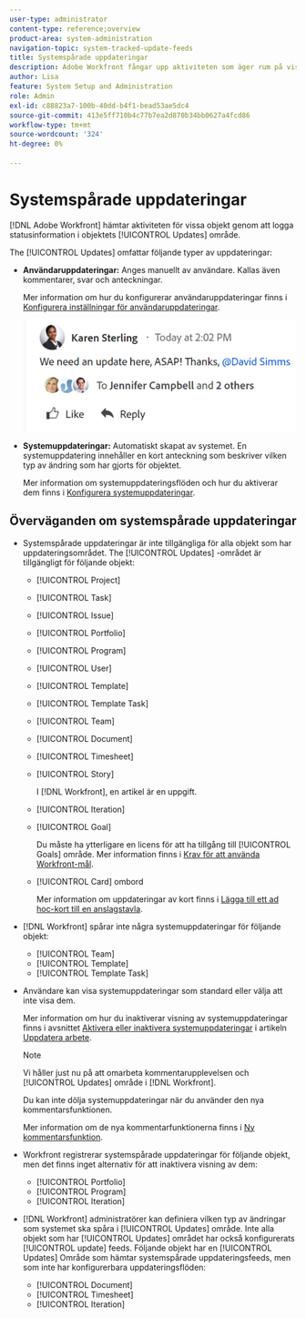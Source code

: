 ```yaml
---
user-type: administrator
content-type: reference;overview
product-area: system-administration
navigation-topic: system-tracked-update-feeds
title: Systemspårade uppdateringar
description: Adobe Workfront fångar upp aktiviteten som äger rum på vissa objekt genom att logga statusinformation i objektets [!UICONTROL Updates] område.
author: Lisa
feature: System Setup and Administration
role: Admin
exl-id: c88823a7-100b-40dd-b4f1-bead53ae5dc4
source-git-commit: 413e5ff710b4c77b7ea2d870b34bb0627a4fcd86
workflow-type: tm+mt
source-wordcount: '324'
ht-degree: 0%

---
```


# Systemspårade uppdateringar

[!DNL Adobe Workfront] hämtar aktiviteten för vissa objekt genom att logga statusinformation i objektets [!UICONTROL Updates] område.

The [!UICONTROL Updates] omfattar följande typer av uppdateringar:

* **Användaruppdateringar:** Anges manuellt av användare. Kallas även kommentarer, svar och anteckningar.

  Mer information om hur du konfigurerar användaruppdateringar finns i [Konfigurera inställningar för användaruppdateringar](../../../administration-and-setup/set-up-workfront/system-tracked-update-feeds/configure-preferences-user-updates.md).

  ![](assets/updates-qs-350x125.png)

* **Systemuppdateringar:** Automatiskt skapat av systemet. En systemuppdatering innehåller en kort anteckning som beskriver vilken typ av ändring som har gjorts för objektet.

  Mer information om systemuppdateringsflöden och hur du aktiverar dem finns i [Konfigurera systemuppdateringar](../../../administration-and-setup/set-up-workfront/system-tracked-update-feeds/configure-system-updates.md).

  <!--
  DRAFTED IN FLARE:
  Timestamps for system updates are based on your operating system's timezone.
  
  -->

## Överväganden om systemspårade uppdateringar

* Systemspårade uppdateringar är inte tillgängliga för alla objekt som har uppdateringsområdet. The [!UICONTROL Updates] -området är tillgängligt för följande objekt:

   * [!UICONTROL Project]
   * [!UICONTROL Task]
   * [!UICONTROL Issue]
   * [!UICONTROL Portfolio]
   * [!UICONTROL Program]
   * [!UICONTROL User]
   * [!UICONTROL Template]
   * [!UICONTROL Template Task]
   * [!UICONTROL Team]
   * [!UICONTROL Document]
   * [!UICONTROL Timesheet]
   * [!UICONTROL Story]

     I [!DNL Workfront], en artikel är en uppgift.
   * [!UICONTROL Iteration]
   * [!UICONTROL Goal]

     Du måste ha ytterligare en licens för att ha tillgång till [!UICONTROL Goals] område. Mer information finns i [Krav för att använda Workfront-mål](../../../workfront-goals/goal-management/access-needed-for-wf-goals.md).
   * [!UICONTROL Card] ombord

     Mer information om uppdateringar av kort finns i [Lägga till ett ad hoc-kort till en anslagstavla](../../../agile/get-started-with-boards/add-card-to-board.md).


* [!DNL Workfront] spårar inte några systemuppdateringar för följande objekt:

   * [!UICONTROL Team]
   * [!UICONTROL Template]
   * [!UICONTROL Template Task]

<!--hiding this bit because this is not true, at this time (August 2023). Users with a Work or Review license can see system updates by default as well.

Your [!DNL Workfront] license determines whether system updates display by default in the [!UICONTROL Updates] area of objects. [!DNL Workfront] users with a [!UICONTROL Plan] license have system updates displayed in the [!UICONTROL Updates] area by default. However, users can filter out system updates, as described in the [Enable or disable system updates](../../../workfront-basics/updating-work-items-and-viewing-updates/update-work.md#enable) section in [Update work](../../../workfront-basics/updating-work-items-and-viewing-updates/update-work.md). All other [!DNL Workfront] licenses filter system updates by default.
-->

* Användare kan visa systemuppdateringar som standard eller välja att inte visa dem.

  Mer information om hur du inaktiverar visning av systemuppdateringar finns i avsnittet [Aktivera eller inaktivera systemuppdateringar](../../../workfront-basics/updating-work-items-and-viewing-updates/update-work.md#enable) i artikeln [Uppdatera arbete](../../../workfront-basics/updating-work-items-and-viewing-updates/update-work.md).

  >[!NOTE]
  >
  >Vi håller just nu på att omarbeta kommentarupplevelsen och [!UICONTROL Updates] område i [!DNL Workfront].
  >
  > Du kan inte dölja systemuppdateringar när du använder den nya kommentarsfunktionen.
  > 
  >Mer information om de nya kommentarfunktionerna finns i [Ny kommentarsfunktion](../../../product-announcements/betas/new-commenting-experience-beta/unified-commenting-experience.md).

* Workfront registrerar systemspårade uppdateringar för följande objekt, men det finns inget alternativ för att inaktivera visning av dem:

   * [!UICONTROL Portfolio]
   * [!UICONTROL Program]
   * [!UICONTROL Iteration]

* [!DNL Workfront] administratörer kan definiera vilken typ av ändringar som systemet ska spåra i [!UICONTROL Updates] område. Inte alla objekt som har [!UICONTROL Updates] området har också konfigurerats [!UICONTROL update] feeds. Följande objekt har en [!UICONTROL Updates] Område som hämtar systemspårade uppdateringsfeeds, men som inte har konfigurerbara uppdateringsflöden:

   * [!UICONTROL Document]
   * [!UICONTROL Timesheet]
   * [!UICONTROL Iteration]


